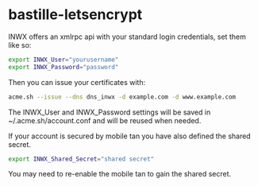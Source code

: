 # bastille-letsencrypt


INWX offers an xmlrpc api with your standard login credentials, set them like so:
```sh
export INWX_User="yourusername"
export INWX_Password="password"
```
Then you can issue your certificates with:
```sh
acme.sh --issue --dns dns_inwx -d example.com -d www.example.com
```
The INWX_User and INWX_Password settings will be saved in ~/.acme.sh/account.conf and will be reused when needed.

If your account is secured by mobile tan you have also defined the shared secret.
```sh
export INWX_Shared_Secret="shared secret"
```
You may need to re-enable the mobile tan to gain the shared secret.